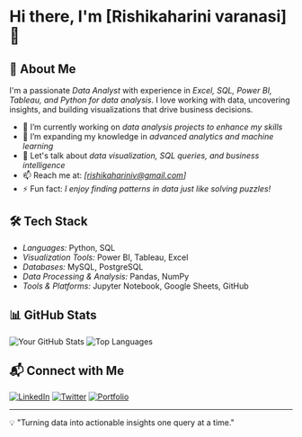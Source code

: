 # Hi there, I'm [Rishikaharini varanasi] 👋

## 🚀 About Me
I'm a passionate *Data Analyst* with experience in *Excel, SQL, Power BI, Tableau, and Python for data analysis*. I love working with data, uncovering insights, and building visualizations that drive business decisions.

- 🔭 I’m currently working on *data analysis projects to enhance my skills*
- 🌱 I’m expanding my knowledge in *advanced analytics and machine learning*
- 💬 Let's talk about *data visualization, SQL queries, and business intelligence*
- 📫 Reach me at: *[rishikahariniv@gmail.com]*
- ⚡ Fun fact: *I enjoy finding patterns in data just like solving puzzles!*

## 🛠 Tech Stack
- *Languages:* Python, SQL
- *Visualization Tools:* Power BI, Tableau, Excel
- *Databases:* MySQL, PostgreSQL
- *Data Processing & Analysis:* Pandas, NumPy
- *Tools & Platforms:* Jupyter Notebook, Google Sheets, GitHub

## 📊 GitHub Stats
![Your GitHub Stats](https://github-readme-stats.vercel.app/api?username=yourusername&show_icons=true&theme=github_dark)
![Top Languages](https://github-readme-stats.vercel.app/api/top-langs/?username=yourusername&layout=compact&theme=github_dark)

## 📬 Connect with Me
[![LinkedIn](https://img.shields.io/badge/LinkedIn-%230077B5.svg?&style=for-the-badge&logo=linkedin&logoColor=white)](https://www.linkedin.com/in/rishikaharini-varanasi-19a85930a/)
[![Twitter](https://img.shields.io/badge/Twitter-%231DA1F2.svg?&style=for-the-badge&logo=twitter&logoColor=white)](https://twitter.com/yourprofile)
[![Portfolio](https://img.shields.io/badge/Portfolio-%23111111.svg?&style=for-the-badge&logo=firefox&logoColor=white)](https://yourportfolio.com)

---
💡 "Turning data into actionable insights one query at a time."
